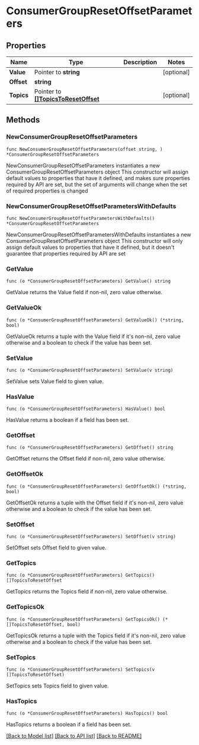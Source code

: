 # ConsumerGroupResetOffsetParameters

## Properties

Name | Type | Description | Notes
------------ | ------------- | ------------- | -------------
**Value** | Pointer to **string** |  | [optional] 
**Offset** | **string** |  | 
**Topics** | Pointer to [**[]TopicsToResetOffset**](TopicsToResetOffset.md) |  | [optional] 


## Methods

### NewConsumerGroupResetOffsetParameters

`func NewConsumerGroupResetOffsetParameters(offset string, ) *ConsumerGroupResetOffsetParameters`

NewConsumerGroupResetOffsetParameters instantiates a new ConsumerGroupResetOffsetParameters object
This constructor will assign default values to properties that have it defined,
and makes sure properties required by API are set, but the set of arguments
will change when the set of required properties is changed

### NewConsumerGroupResetOffsetParametersWithDefaults

`func NewConsumerGroupResetOffsetParametersWithDefaults() *ConsumerGroupResetOffsetParameters`

NewConsumerGroupResetOffsetParametersWithDefaults instantiates a new ConsumerGroupResetOffsetParameters object
This constructor will only assign default values to properties that have it defined,
but it doesn't guarantee that properties required by API are set


### GetValue

`func (o *ConsumerGroupResetOffsetParameters) GetValue() string`

GetValue returns the Value field if non-nil, zero value otherwise.

### GetValueOk

`func (o *ConsumerGroupResetOffsetParameters) GetValueOk() (*string, bool)`

GetValueOk returns a tuple with the Value field if it's non-nil, zero value otherwise
and a boolean to check if the value has been set.

### SetValue

`func (o *ConsumerGroupResetOffsetParameters) SetValue(v string)`

SetValue sets Value field to given value.

### HasValue

`func (o *ConsumerGroupResetOffsetParameters) HasValue() bool`

HasValue returns a boolean if a field has been set.


### GetOffset

`func (o *ConsumerGroupResetOffsetParameters) GetOffset() string`

GetOffset returns the Offset field if non-nil, zero value otherwise.

### GetOffsetOk

`func (o *ConsumerGroupResetOffsetParameters) GetOffsetOk() (*string, bool)`

GetOffsetOk returns a tuple with the Offset field if it's non-nil, zero value otherwise
and a boolean to check if the value has been set.

### SetOffset

`func (o *ConsumerGroupResetOffsetParameters) SetOffset(v string)`

SetOffset sets Offset field to given value.



### GetTopics

`func (o *ConsumerGroupResetOffsetParameters) GetTopics() []TopicsToResetOffset`

GetTopics returns the Topics field if non-nil, zero value otherwise.

### GetTopicsOk

`func (o *ConsumerGroupResetOffsetParameters) GetTopicsOk() (*[]TopicsToResetOffset, bool)`

GetTopicsOk returns a tuple with the Topics field if it's non-nil, zero value otherwise
and a boolean to check if the value has been set.

### SetTopics

`func (o *ConsumerGroupResetOffsetParameters) SetTopics(v []TopicsToResetOffset)`

SetTopics sets Topics field to given value.

### HasTopics

`func (o *ConsumerGroupResetOffsetParameters) HasTopics() bool`

HasTopics returns a boolean if a field has been set.



[[Back to Model list]](../README.md#documentation-for-models) [[Back to API list]](../README.md#documentation-for-api-endpoints) [[Back to README]](../README.md)


